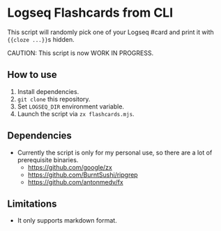 # Logseq Flashcards from CLI

This script will randomly pick one of your Logseq #card and print it with `{{cloze ...}}`s hidden.

CAUTION: This script is now WORK IN PROGRESS.

## How to use
1. Install dependencies.
2. `git clone` this repository.
3. Set `LOGSEQ_DIR` environment variable.
4. Launch the script via `zx flashcards.mjs`.

## Dependencies
- Currently the script is only for my personal use, so there are a lot of prerequisite binaries.
  - https://github.com/google/zx
  - https://github.com/BurntSushi/ripgrep
  - https://github.com/antonmedv/fx

## Limitations
- It only supports markdown format.
